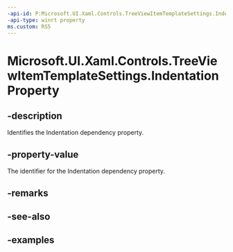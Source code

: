 ```yaml
---
-api-id: P:Microsoft.UI.Xaml.Controls.TreeViewItemTemplateSettings.IndentationProperty
-api-type: winrt property
ms.custom: RS5
---
```

<!-- Property syntax.
public DependencyProperty IndentationProperty { get; }
-->

# Microsoft.UI.Xaml.Controls.TreeViewItemTemplateSettings.IndentationProperty


## -description

Identifies the Indentation dependency property.


## -property-value

The identifier for the Indentation dependency property.


## -remarks


## -see-also


## -examples


